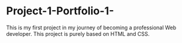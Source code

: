 # Project-1-Portfolio-1-
This is my first project in my journey of becoming a professional Web developer. This project is purely based on HTML and CSS.
